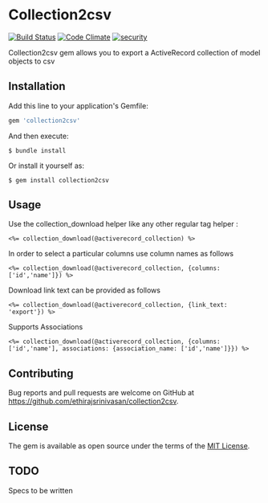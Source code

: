 # Collection2csv

[![Build Status](https://travis-ci.org/ethirajsrinivasan/collection2csv.svg?branch=master)](https://travis-ci.org/ethirajsrinivasan/collection2csv)
[![Code Climate](https://codeclimate.com/github/ethirajsrinivasan/collection2csv/badges/gpa.svg)](https://codeclimate.com/github/ethirajsrinivasan/collection2csv)
[![security](https://hakiri.io/github/ethirajsrinivasan/collection2csv/master.svg)](https://hakiri.io/github/ethirajsrinivasan/collection2csv/master)

Collection2csv gem allows you to export a ActiveRecord collection of model objects to csv

## Installation

Add this line to your application's Gemfile:

```ruby
gem 'collection2csv'
```

And then execute:

    $ bundle install

Or install it yourself as:

    $ gem install collection2csv

## Usage

Use the collection_download helper like any other regular tag helper :

  	<%= collection_download(@activerecord_collection) %>

In order to select a particular columns use column names as follows

    <%= collection_download(@activerecord_collection, {columns: ['id','name']}) %>

Download link text can be provided as follows

    <%= collection_download(@activerecord_collection, {link_text: 'export'}) %>

Supports Associations

    <%= collection_download(@activerecord_collection, {columns: ['id','name'], associations: {association_name: ['id','name']}}) %>

## Contributing

Bug reports and pull requests are welcome on GitHub at https://github.com/ethirajsrinivasan/collection2csv.


## License

The gem is available as open source under the terms of the [MIT License](http://opensource.org/licenses/MIT).

## TODO

Specs to be written
